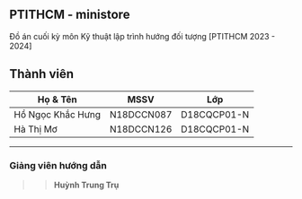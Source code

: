 ## PTITHCM - ministore
Đồ án cuối kỳ môn Kỹ thuật lập trình hướng đối tượng [PTITHCM 2023 - 2024]
## Thành viên
| Họ & Tên  | MSSV| Lớp|
| ------------- | ------------- |----------|
| Hồ Ngọc Khắc Hưng    | N18DCCN087  |D18CQCP01-N|
| Hà Thị Mơ           |N18DCCN126  |D18CQCP01-N|
-----------------------------------------------
### Giảng viên hướng dẫn
>>**Huỳnh Trung Trụ**
